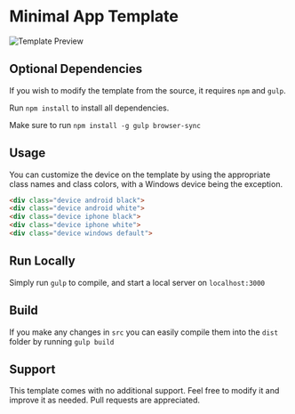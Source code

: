 # Minimal App Template

![Template Preview](https://github.com/jchaike/minmalAppTemplate/raw/master/preview.gif "Template Preview")



## Optional Dependencies

If you wish to modify the template from the source, it requires `npm` and `gulp`.

Run `npm install` to install all dependencies.

Make sure to run `npm install -g gulp browser-sync`


## Usage

You can customize the device on the template by using the appropriate class names and class colors, with a Windows device being the exception.

```html
<div class="device android black">
<div class="device android white">
<div class="device iphone black">
<div class="device iphone white">
<div class="device windows default">
```

## Run Locally

Simply run `gulp` to compile, and start a local server on `localhost:3000`

## Build

If you make any changes in `src` you can easily compile them into the `dist` folder by running `gulp build`

## Support

This template comes with no additional support. Feel free to modify it and improve it as needed. Pull requests are appreciated.